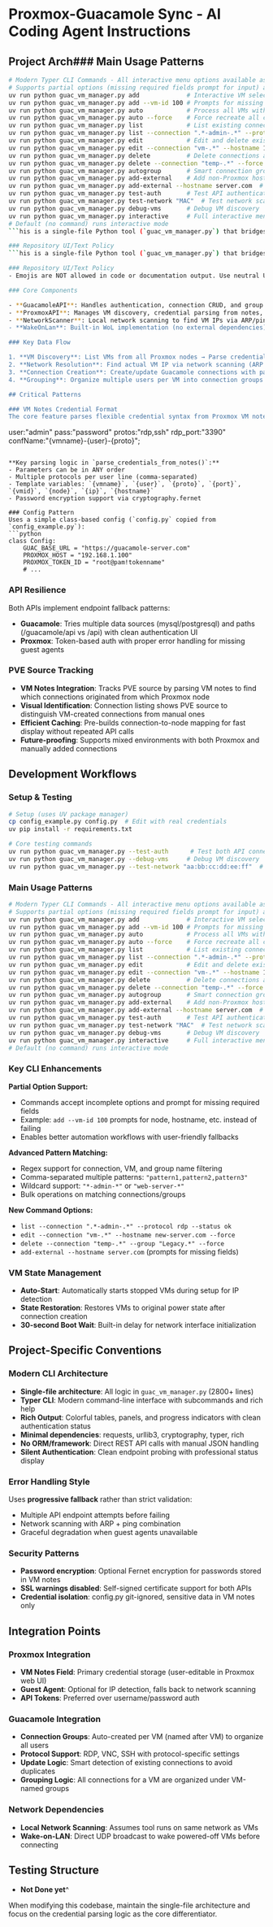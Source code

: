 # Proxmox-Guacamole Sync - AI Coding Agent Instructions

## Project Arch### Main Usage Patterns
```bash
# Modern Typer CLI Commands - All interactive menu options available as direct commands
# Supports partial options (missing required fields prompt for input) and regex pattern matching
uv run python guac_vm_manager.py add             # Interactive VM selection menu with numbered options
uv run python guac_vm_manager.py add --vm-id 100 # Prompts for missing node, hostname, etc.
uv run python guac_vm_manager.py auto            # Process all VMs with credentials
uv run python guac_vm_manager.py auto --force    # Force recreate all connections
uv run python guac_vm_manager.py list            # List existing connections
uv run python guac_vm_manager.py list --connection ".*-admin-.*" --protocol rdp  # Regex filtering
uv run python guac_vm_manager.py edit            # Edit and delete existing connections
uv run python guac_vm_manager.py edit --connection "vm-.*" --hostname 192.168.1.100  # Bulk regex edit
uv run python guac_vm_manager.py delete          # Delete connections and groups only
uv run python guac_vm_manager.py delete --connection "temp-.*" --force  # Regex pattern deletion
uv run python guac_vm_manager.py autogroup       # Smart connection grouping
uv run python guac_vm_manager.py add-external    # Add non-Proxmox host
uv run python guac_vm_manager.py add-external --hostname server.com  # Prompts for missing fields
uv run python guac_vm_manager.py test-auth       # Test API authentication
uv run python guac_vm_manager.py test-network "MAC"  # Test network scanning
uv run python guac_vm_manager.py debug-vms       # Debug VM discovery
uv run python guac_vm_manager.py interactive     # Full interactive menu
# Default (no command) runs interactive mode
```his is a single-file Python tool (`guac_vm_manager.py`) that bridges Proxmox VE and Apache Guacamole by parsing VM credentials from Proxmox VM notes and automatically creating remote connections (RDP/VNC/SSH) in Guacamole.

### Repository UI/Text Policy
```his is a single-file Python tool (`guac_vm_manager.py`) that bridges Proxmox VE and Apache Guacamole by parsing VM credentials from Proxmox VM notes and automatically creating remote connections (RDP/VNC/SSH) in Guacamole.

### Repository UI/Text Policy
- Emojis are NOT allowed in code or documentation output. Use neutral Unicode symbols when needed (examples: `●`, `○`, `*`, `✔`, `⚠`). This repository enforces a strict no-emoji rule for terminal interfaces, logs, and docs.

### Core Components

- **GuacamoleAPI**: Handles authentication, connection CRUD, and group management via REST API
- **ProxmoxAPI**: Manages VM discovery, credential parsing from notes, and network scanning
- **NetworkScanner**: Local network scanning to find VM IPs via ARP/ping when Proxmox doesn't have guest agent info
- **WakeOnLan**: Built-in WoL implementation (no external dependencies)

### Key Data Flow

1. **VM Discovery**: List VMs from all Proxmox nodes → Parse credentials from VM notes field
2. **Network Resolution**: Find actual VM IP via network scanning (ARP table + ping sweep)
3. **Connection Creation**: Create/update Guacamole connections with parsed credentials + WoL settings
4. **Grouping**: Organize multiple users per VM into connection groups

## Critical Patterns

### VM Notes Credential Format
The core feature parses flexible credential syntax from Proxmox VM notes:
```
user:"admin" pass:"password" protos:"rdp,ssh" rdp_port:"3390" confName:"{vmname}-{user}-{proto}";
```

**Key parsing logic in `parse_credentials_from_notes()`:**
- Parameters can be in ANY order
- Multiple protocols per user line (comma-separated)
- Template variables: `{vmname}`, `{user}`, `{proto}`, `{port}`, `{vmid}`, `{node}`, `{ip}`, `{hostname}`
- Password encryption support via cryptography.fernet

### Config Pattern
Uses a simple class-based config (`config.py` copied from `config_example.py`):
```python
class Config:
    GUAC_BASE_URL = "https://guacamole-server.com"
    PROXMOX_HOST = "192.168.1.100"
    PROXMOX_TOKEN_ID = "root@pam!tokenname"
    # ...
```

### API Resilience
Both APIs implement endpoint fallback patterns:
- **Guacamole**: Tries multiple data sources (mysql/postgresql) and paths (/guacamole/api vs /api) with clean authentication UI
- **Proxmox**: Token-based auth with proper error handling for missing guest agents

### PVE Source Tracking
- **VM Notes Integration**: Tracks PVE source by parsing VM notes to find which connections originated from which Proxmox node
- **Visual Identification**: Connection listing shows PVE source to distinguish VM-created connections from manual ones
- **Efficient Caching**: Pre-builds connection-to-node mapping for fast display without repeated API calls
- **Future-proofing**: Supports mixed environments with both Proxmox and manually added connections

## Development Workflows

### Setup & Testing
```bash
# Setup (uses UV package manager)
cp config_example.py config.py  # Edit with real credentials
uv pip install -r requirements.txt

# Core testing commands
uv run python guac_vm_manager.py --test-auth      # Test both API connections
uv run python guac_vm_manager.py --debug-vms     # Debug VM discovery
uv run python guac_vm_manager.py --test-network "aa:bb:cc:dd:ee:ff"  # Test network scanning
```

### Main Usage Patterns
```bash
# Modern Typer CLI Commands - All interactive menu options available as direct commands
# Supports partial options (missing required fields prompt for input) and regex pattern matching
uv run python guac_vm_manager.py add             # Interactive VM selection menu with numbered options
uv run python guac_vm_manager.py add --vm-id 100 # Prompts for missing node, hostname, etc.
uv run python guac_vm_manager.py auto            # Process all VMs with credentials
uv run python guac_vm_manager.py auto --force    # Force recreate all connections
uv run python guac_vm_manager.py list            # List existing connections
uv run python guac_vm_manager.py list --connection ".*-admin-.*" --protocol rdp  # Regex filtering
uv run python guac_vm_manager.py edit            # Edit and delete existing connections
uv run python guac_vm_manager.py edit --connection "vm-.*" --hostname 192.168.1.100  # Bulk regex edit
uv run python guac_vm_manager.py delete          # Delete connections and groups only
uv run python guac_vm_manager.py delete --connection "temp-.*" --force  # Regex pattern deletion
uv run python guac_vm_manager.py autogroup       # Smart connection grouping
uv run python guac_vm_manager.py add-external    # Add non-Proxmox host
uv run python guac_vm_manager.py add-external --hostname server.com  # Prompts for missing fields
uv run python guac_vm_manager.py test-auth       # Test API authentication
uv run python guac_vm_manager.py test-network "MAC"  # Test network scanning
uv run python guac_vm_manager.py debug-vms       # Debug VM discovery
uv run python guac_vm_manager.py interactive     # Full interactive menu
# Default (no command) runs interactive mode
```

### Key CLI Enhancements

**Partial Option Support:**
- Commands accept incomplete options and prompt for missing required fields
- Example: `add --vm-id 100` prompts for node, hostname, etc. instead of failing
- Enables better automation workflows with user-friendly fallbacks

**Advanced Pattern Matching:**
- Regex support for connection, VM, and group name filtering
- Comma-separated multiple patterns: `"pattern1,pattern2,pattern3"`
- Wildcard support: `"*-admin-*"` or `"web-server-*"`
- Bulk operations on matching connections/groups

**New Command Options:**
- `list --connection ".*-admin-.*" --protocol rdp --status ok`
- `edit --connection "vm-.*" --hostname new-server.com --force`
- `delete --connection "temp-.*" --group "Legacy.*" --force`
- `add-external --hostname server.com` (prompts for missing fields)

### VM State Management
- **Auto-Start**: Automatically starts stopped VMs during setup for IP detection
- **State Restoration**: Restores VMs to original power state after connection creation
- **30-second Boot Wait**: Built-in delay for network interface initialization

## Project-Specific Conventions

### Modern CLI Architecture
- **Single-file architecture**: All logic in `guac_vm_manager.py` (2800+ lines)
- **Typer CLI**: Modern command-line interface with subcommands and rich help
- **Rich Output**: Colorful tables, panels, and progress indicators with clean authentication status
- **Minimal dependencies**: requests, urllib3, cryptography, typer, rich
- **No ORM/framework**: Direct REST API calls with manual JSON handling
- **Silent Authentication**: Clean endpoint probing with professional status display

### Error Handling Style
Uses **progressive fallback** rather than strict validation:
- Multiple API endpoint attempts before failing
- Network scanning with ARP + ping combination
- Graceful degradation when guest agents unavailable

### Security Patterns
- **Password encryption**: Optional Fernet encryption for passwords stored in VM notes
- **SSL warnings disabled**: Self-signed certificate support for both APIs
- **Credential isolation**: config.py git-ignored, sensitive data in VM notes only

## Integration Points

### Proxmox Integration
- **VM Notes Field**: Primary credential storage (user-editable in Proxmox web UI)
- **Guest Agent**: Optional for IP detection, falls back to network scanning
- **API Tokens**: Preferred over username/password auth

### Guacamole Integration
- **Connection Groups**: Auto-created per VM (named after VM) to organize all users
- **Protocol Support**: RDP, VNC, SSH with protocol-specific settings
- **Update Logic**: Smart detection of existing connections to avoid duplicates
- **Grouping Logic**: All connections for a VM are organized under VM-named groups

### Network Dependencies
- **Local Network Scanning**: Assumes tool runs on same network as VMs
- **Wake-on-LAN**: Direct UDP broadcast to wake powered-off VMs before connecting

## Testing Structure
- **Not Done yet**^

When modifying this codebase, maintain the single-file architecture and focus on the credential parsing logic as the core differentiator.